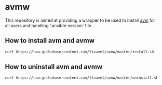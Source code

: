 # avmw
This repository is aimed at providing a wrapper to be used to install [avm](https://github.com/ahelal/avm) for all users and handling '.ansible-version' file.

## How to install avm and avmw

```bash
curl https://raw.githubusercontent.com/ltauvel/avmw/master/install.sh | sh
```

## How to uninstall avm and avmw

```bash
curl https://raw.githubusercontent.com/ltauvel/avmw/master/uninstall.sh | sh
```

